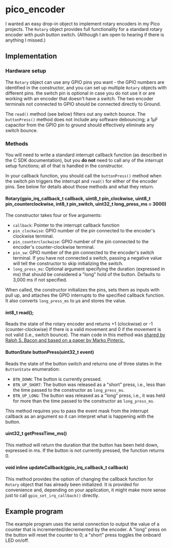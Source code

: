 # pico_encoder
I wanted an easy drop-in object to implement rotary encoders in my Pico projects. The `Rotary` object provides full functionality for a standard rotary encoder with push button switch. (Although I am open to hearing if there is anything I missed.)
## Implementation
### Hardware setup
The `Rotary` object can use any GPIO pins you want - the GPIO numbers are identified in the constructor, and you can set up multiple `Rotary` objects with different pins. the switch pin is optional in case you do not use it or are working with an encoder that doesn't have a switch. The two encoder terminals not connected to GPIO should be connected directly to Ground.

The `read()` method (see below) filters out any switch bounce. The `buttonPress()` method does not include any software debouncing; a 1µF capacitor from the GPIO pin to ground should effectively eliminate any switch bounce. 
### Methods 
You will need to write a standard interrupt callback function (as described in the C SDK documentation), but you **do not** need to call any of the interrupt setup functions; all of that is handled in the constructor. 

In your callback function, you should call the `buttonPress()` method when the switch pin triggers the interrupt and `read()` for either of the encoder pins. See below for details about those methods and what they return.
#### Rotary(gpio_irq_callback_t callback, uint8_t pin_clockwise, uint8_t pin_counterclockwise, int8_t pin_switch, uint32_t long_press_ms = 3000)
The constructor takes four or five arguments: 
- `callback`: Pointer to the interrupt callback function 
- `pin_clockwise`: GPIO number of the pin connected to the encoder's clockwise terminal. 
- `pin_counterclockwise`: GPIO number of the pin connected to the encoder's counter-clockwise terminal. 
- `pin_sw`: GPIO number of the pin connected to the encoder's switch terminal. If you have not connected a switch, passing a negative value will tell the constructor to skip initializing the switch. 
- `long_press_ms`: Optional argument specifying the duration (expressed in ms) that should be considered a "long" hold of the button. Defaults to 3,000 ms if not specified. 

When called, the constructor initializes the pins, sets them as inputs with pull up, and attaches the GPIO interrupts to the specified callback function. It also converts `long_press_ms` to µs and stores the value.
#### int8_t read(); 
Reads the state of the rotary encoder and returns +1 (clockwise) or -1 (counter-clockwise) if there is a valid movement and 0 if the movement is not valid (i.e., switch bounce). The main code in this method was [shared by Ralph S. Bacon and based on a paper by Marko Pinteric.](https://github.com/RalphBacon/226-Better-Rotary-Encoder---no-switch-bounce)
#### ButtonState buttonPress(uint32_t event)
Reads the state of the button switch and returns one of three states in the `ButtonState` enumeration:
- `BTN_DOWN`: The button is currently pressed.
- `BTN_UP_SHORT`: The button was released as a "short" press, i.e., less than the time passed to the constructor as `long_press_ms`.
- `BTN_UP_LONG`: The button was released as a "long" press, i.e., it was held for more than the time passed to the constructor as `long_press_ms`.

This method requires you to pass the event mask from the interrupt callback as an argument so it can interpret what is happening with the button.
#### uint32_t getPressTime_ms()
This method will return the duration that the button has been held down, expressed in ms. If the button is not currently pressed, the function returns 0.
#### void inline updateCallback(gpio_irq_callback_t callback)
This method provides the option of changing the callback function for `Rotary` object that has already been initialized. It is provided for convenience and, depending on your application, it might make more sense just to call `gpio_set_irq_callback()` directly.
## Example program
The example program uses the serial connection to output the value of a counter that is incremented/decremented by the encoder. A "long" press on the button will reset the counter to 0; a "short" press toggles the onboard LED on/off.